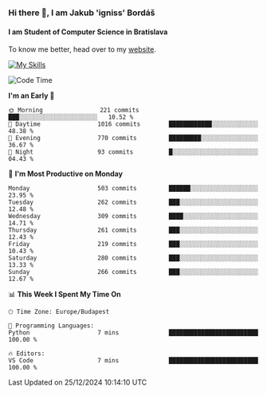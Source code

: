 ### Hi there 👋, I am Jakub 'igniss' Bordáš

#### I am Student of Computer Science in Bratislava
To know me better, head over to my [website](https://bordas.sk).

[![My Skills](https://skillicons.dev/icons?i=js,html,css,figma,svelte,java,kotlin,python,postgresql,typescript,nest,nodejs)](https://bordas.sk)


<!--START_SECTION:waka-->
![Code Time](http://img.shields.io/badge/Code%20Time-1%2C612%20hrs%2033%20mins-blue)

**I'm an Early 🐤** 

```text
🌞 Morning                221 commits         ███░░░░░░░░░░░░░░░░░░░░░░   10.52 % 
🌆 Daytime                1016 commits        ████████████░░░░░░░░░░░░░   48.38 % 
🌃 Evening                770 commits         █████████░░░░░░░░░░░░░░░░   36.67 % 
🌙 Night                  93 commits          █░░░░░░░░░░░░░░░░░░░░░░░░   04.43 % 
```
📅 **I'm Most Productive on Monday** 

```text
Monday                   503 commits         ██████░░░░░░░░░░░░░░░░░░░   23.95 % 
Tuesday                  262 commits         ███░░░░░░░░░░░░░░░░░░░░░░   12.48 % 
Wednesday                309 commits         ████░░░░░░░░░░░░░░░░░░░░░   14.71 % 
Thursday                 261 commits         ███░░░░░░░░░░░░░░░░░░░░░░   12.43 % 
Friday                   219 commits         ███░░░░░░░░░░░░░░░░░░░░░░   10.43 % 
Saturday                 280 commits         ███░░░░░░░░░░░░░░░░░░░░░░   13.33 % 
Sunday                   266 commits         ███░░░░░░░░░░░░░░░░░░░░░░   12.67 % 
```


📊 **This Week I Spent My Time On** 

```text
🕑︎ Time Zone: Europe/Budapest

💬 Programming Languages: 
Python                   7 mins              █████████████████████████   100.00 % 

🔥 Editors: 
VS Code                  7 mins              █████████████████████████   100.00 % 
```


 Last Updated on 25/12/2024 10:14:10 UTC
<!--END_SECTION:waka-->
